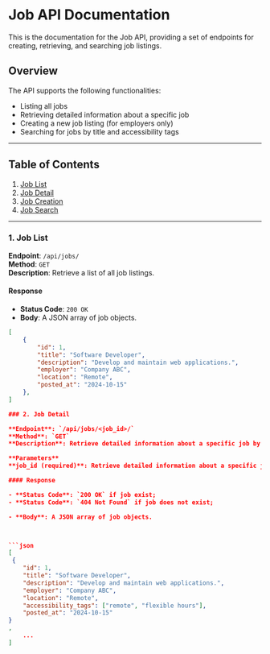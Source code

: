 # Job API Documentation

This is the documentation for the Job API, providing a set of endpoints for creating, retrieving, and searching job listings.

## Overview

The API supports the following functionalities:
- Listing all jobs
- Retrieving detailed information about a specific job
- Creating a new job listing (for employers only)
- Searching for jobs by title and accessibility tags

---

## Table of Contents

1. [Job List](#1-job-list)
2. [Job Detail](#2-job-detail)
3. [Job Creation](#3-job-creation)
4. [Job Search](#4-job-search)

---

### 1. Job List

**Endpoint**: `/api/jobs/`  
**Method**: `GET`  
**Description**: Retrieve a list of all job listings.

#### Response

- **Status Code**: `200 OK`
- **Body**: A JSON array of job objects.

```json
[
    {
        "id": 1,
        "title": "Software Developer",
        "description": "Develop and maintain web applications.",
        "employer": "Company ABC",
        "location": "Remote",
        "posted_at": "2024-10-15"
    },
]

### 2. Job Detail

**Endpoint**: `/api/jobs/<job_id>/`  
**Method**: `GET`  
**Description**: Retrieve detailed information about a specific job by its ID.

**Parameters**
**job_id (required)**: Retrieve detailed information about a specific job by its ID.

#### Response

- **Status Code**: `200 OK` if job exist;
- **Status Code**: `404 Not Found` if job does not exist;

- **Body**: A JSON array of job objects.



```json
[
 {
    "id": 1,
    "title": "Software Developer",
    "description": "Develop and maintain web applications.",
    "employer": "Company ABC",
    "location": "Remote",
    "accessibility_tags": ["remote", "flexible hours"],
    "posted_at": "2024-10-15"
}
,
    ...
]

